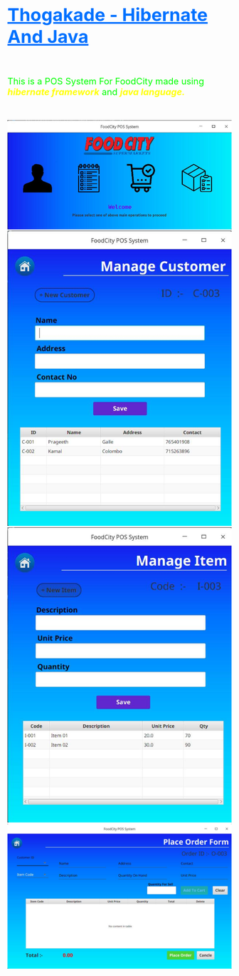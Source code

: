 <h1 style="font-size: 40px; color: #0071ff"><u> Thogakade - Hibernate And Java </u></h1>
<br>
<p style="font-size: 20px; color: lime">This is a POS System For FoodCity made using <b><em><span style="color: yellow">hibernate framework</span></em></b> and <b><em><span style="color: yellow">java language.</span></em></b></p>
<br>

![image of Main-Form](src/assets/sceenshots/1.jpg)
![image of Customer-Form](src/assets/sceenshots/2.jpg)
![image of Place-Order-Form](src/assets/sceenshots/3.jpg)
![image of Place-Order-Form](src/assets/sceenshots/4.jpg)